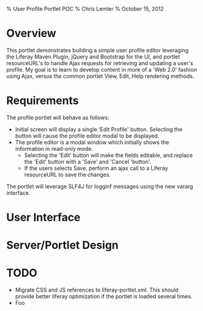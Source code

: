 % User Profile Portlet POC
% Chris Lemler
% October 15, 2012

# Overview
This portlet demonstrates building a simple user profile editor leveraging the
Liferay Maven Plugin, jQuery and Bootstrap for the UI, and portlet resourceURL's
to handle Ajax requests for retrieving and updating a user's profile. My goal is
to learn to develop content in more of a 'Web 2.0' fashion using Ajax, versus the
common portlet View, Edit, Help rendering methods. 

# Requirements

The profile portlet will behave as follows:

* Initial screen will display a single 'Edit Profile' button. Selecting the
button will cause the profile editor modal to be displayed.
* The profile editor is a modal window which initially shows the information
in read-only mode.
    * Selecting the 'Edit' button will make the fields editable, and replace the
      'Edit' button with a 'Save' and 'Cancel 'button'.
    * If the users selects Save, perform an ajax call to a Liferay resourceURL
      to save the changes.

The portlet will leverage SLF4J for logginf messages using the new vararg interface.



User Interface
===============


Server/Portlet Design
=====================



TODO
====
* Migrate CSS and JS references to liferay-portlet.xml. This should provide better liferay optimization
if the portlet is loaded several times.
* Foo


